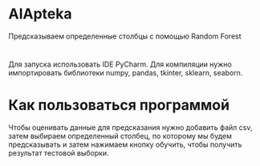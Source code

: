 # AIApteka
Предсказываем определенные столбцы с помощью Random Forest
#
Для запуска использовать IDE PyCharm.
Для компиляции нужно импортировать библиотеки numpy, pandas, tkinter, sklearn, seaborn.
# Как пользоваться программой
Чтобы оценивать данные для предсказания нужно добавить файл csv, затем выбираем определенный столбец, по которому мы будем предсказывать и затем нажимаем кнопку обучить, чтобы получить результат
тестовой выборки.
